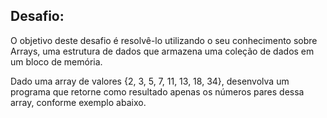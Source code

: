 ## Desafio:
O objetivo deste desafio é resolvê-lo utilizando o seu conhecimento sobre Arrays, uma estrutura de dados que armazena uma coleção de dados em um bloco de memória.

Dado uma array de valores {2, 3, 5, 7, 11, 13, 18, 34}, desenvolva um programa que retorne como resultado apenas os números pares dessa array, conforme exemplo abaixo.